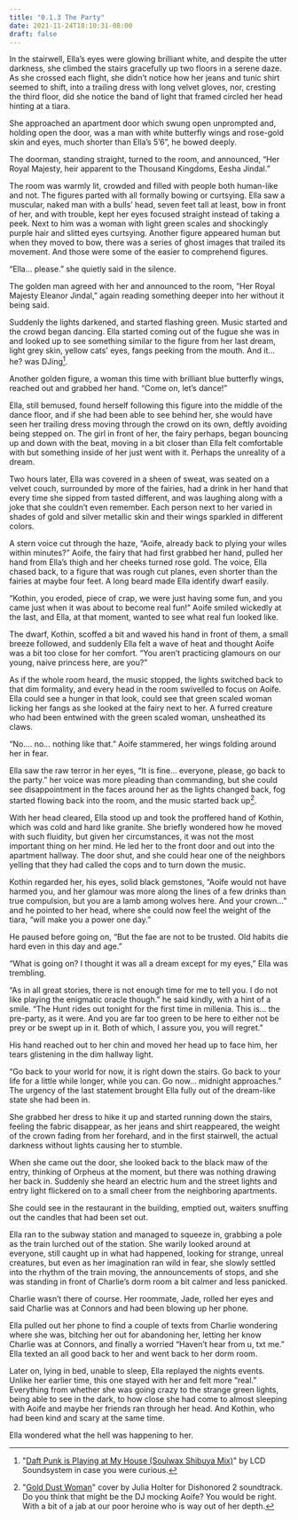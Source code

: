 ```yaml
---
title: "0.1.3 The Party"
date: 2021-11-24T18:10:31-08:00
draft: false
---
```

In the stairwell, Ella’s eyes were glowing brilliant white, and despite the utter darkness, she climbed the stairs gracefully up two floors in a serene daze. As she crossed each flight, she didn’t notice how her jeans and tunic shirt seemed to shift, into a trailing dress with long velvet gloves, nor, cresting the third floor, did she notice the band of light that framed circled her head hinting at a tiara.

She approached an apartment door which swung open unprompted and, holding open the door, was a man with white butterfly wings and rose-gold skin and eyes, much shorter than Ella’s 5’6”, he bowed deeply.

The doorman, standing straight, turned to the room, and announced, “Her Royal Majesty, heir apparent to the Thousand Kingdoms, Eesha Jindal.”

The room was warmly lit, crowded and filled with people both human-like and not. The figures parted with all formally bowing or curtsying. Ella saw a muscular, naked man with a bulls’ head, seven feet tall at least, bow in front of her, and with trouble, kept her eyes focused straight instead of taking a peek. Next to him was a woman with light green scales and shockingly purple hair and slitted eyes curtsying. Another figure appeared human but when they moved to bow, there was a series of ghost images that trailed its movement. And those were some of the easier to comprehend figures.

“Ella… please.” she quietly said in the silence.

The golden man agreed with her and announced to the room, ”Her Royal Majesty Eleanor Jindal,” again reading something deeper into her without it being said.

Suddenly the lights darkened, and started flashing green. Music started and the crowd began dancing. Ella started coming out of the fugue she was in and looked up to see something similar to the figure from her last dream, light grey skin, yellow cats' eyes, fangs peeking from the mouth. And it… he? was DJing[^1].

Another golden figure, a woman this time with brilliant blue butterfly wings, reached out and grabbed her hand. “Come on, let’s dance!”

Ella, still bemused, found herself following this figure into the middle of the dance floor, and if she had been able to see behind her, she would have seen her trailing dress moving through the crowd on its own, deftly avoiding being stepped on. The girl in front of her, the fairy perhaps, began bouncing up and down with the beat, moving in a bit closer than Ella felt comfortable with  but something inside of her just went with it. Perhaps the unreality of a dream.

Two hours later, Ella was covered in a sheen of sweat, was seated on a velvet couch, surrounded by more of the fairies, had a drink in her hand that every time she sipped from tasted different, and was laughing along with a joke that she couldn’t even remember. Each person next to her varied in shades of gold and silver metallic skin and their wings sparkled in different colors.

A stern voice cut through the haze, “Aoife, already back to plying your wiles within minutes?” Aoife, the fairy that had first grabbed her hand, pulled her hand from Ella’s thigh and her cheeks turned rose gold. The voice, Ella chased back, to a figure that was rough cut planes, even shorter than the fairies at maybe four feet. A long beard made Ella identify dwarf easily.

“Kothin, you eroded, piece of crap, we were just having some fun, and you came just when it was about to become real fun!” Aoife smiled wickedly at the last, and Ella, at that moment, wanted to see what real fun looked like.

The dwarf, Kothin, scoffed a bit and waved his hand in front of them, a small breeze followed, and suddenly Ella felt a wave of heat and thought Aoife was a bit too close for her comfort. “You aren’t practicing glamours on our young, naive princess here, are you?”

As if the whole room heard, the music stopped, the lights switched back to that dim formality, and every head in the room swivelled to focus on Aoife. Ella could see a hunger in that look, could see that green scaled woman licking her fangs as she looked at the fairy next to her. A furred creature who had been entwined with the green scaled woman, unsheathed its claws.

“No…. no… nothing like that.” Aoife stammered, her wings folding around her in fear.

Ella saw the raw terror in her eyes, “It is fine… everyone, please, go back to the party.” her voice was more pleading than commanding, but she could see disappointment in the faces around her as the lights changed back, fog started flowing back into the room, and the music started back up[^2].

With her head cleared, Ella stood up and took the proffered hand of Kothin, which was cold and hard like granite. She briefly wondered how he moved with such fluidity, but given her circumstances, it was not the most important thing on her mind. He led her to the front door and out into the apartment hallway. The door shut, and she could hear one of the neighbors yelling that they had called the cops and to turn down the music.

Kothin regarded her, his eyes, solid black gemstones, “Aoife would not have harmed you, and her glamour was more along the lines of a few drinks than true compulsion, but you are a lamb among wolves here. And your crown…”  and he pointed to her head, where she could now feel the weight of the tiara, “will make you a power one day.”

He paused before going on, “But the fae are not to be trusted. Old habits die hard even in this day and age.”

“What is going on? I thought it was all a dream except for my eyes,” Ella was trembling.

“As in all great stories, there is not enough time for me to tell you. I do not like playing the enigmatic oracle though.” he said kindly, with a hint of a smile. “The Hunt rides out tonight for the first time in millenia. This is… the pre-party, as it were. And you are far too green to be here to either not be prey or be swept up in it. Both of which, I assure you, you will regret.”

His hand reached out to her chin and moved her head up to face him, her tears glistening in the dim hallway light.

“Go back to your world for now, it is right down the stairs. Go back to your life for a little while longer, while you can. Go now… midnight approaches.” The urgency of the last statement brought Ella fully out of the dream-like state she had been in.

She grabbed her dress to hike it up and started running down the stairs, feeling the fabric disappear, as her jeans and shirt reappeared, the weight of the crown fading from her forehard, and in the first stairwell, the actual darkness without lights causing her to stumble.

When she came out the door, she looked back to the black maw of the entry, thinking of Orpheus at the moment, but there was nothing drawing her back in. Suddenly she heard an electric hum and the street lights and entry light flickered on to a small cheer from the neighboring apartments.

She could see in the restaurant in the building, emptied out, waiters snuffing out the candles that had been set out.

Ella ran to the subway station and managed to squeeze in, grabbing a pole as the train lurched out of the station. She warily looked around at everyone, still caught up in what had happened, looking for strange, unreal creatures, but even as her imagination ran wild in fear, she slowly settled into the rhythm of the train moving, the announcements of stops, and she was standing in front of Charlie’s dorm room a bit calmer and less panicked.

Charlie wasn’t there of course. Her roommate, Jade, rolled her eyes and said Charlie was at Connors and had been blowing up her phone.

Ella pulled out her phone to find a couple of texts from Charlie wondering where she was, bitching her out for abandoning her, letting her know Charlie was at Connors, and finally a worried “Haven’t hear from u, txt me.”  Ella texted an all good back to her and went back to her dorm room. 

Later on, lying in bed, unable to sleep, Ella replayed the nights events. Unlike her earlier time, this one stayed with her and felt more “real.”  Everything from whether she was going crazy to the strange green lights, being able to see in the dark, to how close she had come to almost sleeping with Aoife and maybe her friends ran through her head. And Kothin, who had been kind and scary at the same time. 

Ella wondered what the hell was happening to her. 

[^1]: "[Daft Punk is Playing at My House (Soulwax Shibuya Mix)](https://www.youtube.com/watch?v=cmsRvmY1R6E)" by LCD Soundsystem in case you were curious.

[^2]: "[Gold Dust Woman](https://www.youtube.com/watch?v=oAWe8pJ-WR0)" cover by Julia Holter for Dishonored 2 soundtrack. Do you think that might be the DJ mocking Aoife? You would be right. With a bit of a jab at our poor heroine who is way out of her depth.

